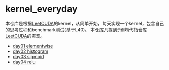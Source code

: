 # kernel_everyday
本仓库是根据[LeetCUDA](https://github.com/xlite-dev/LeetCUDA)的kernel，从简单开始，每天实现一个kernel，包含自己的思考过程和benchmark测试(基于L40)。
本仓库凡提到`示例`均代指仓库[LeetCUDA](https://github.com/xlite-dev/LeetCUDA)的实现。

- [day01 elementwise](https://github.com/BigFaceBoy/kernel_everyday/tree/main/kernels/day01%20elementwise)
- [day02 histogram](https://github.com/BigFaceBoy/kernel_everyday/tree/main/kernels/day02%20histogram)
- [day03 sigmoid](https://github.com/BigFaceBoy/kernel_everyday/tree/main/kernels/day03%20sigmoid)
- [day04 relu](https://github.com/BigFaceBoy/kernel_everyday/tree/main/kernels/day04%20relu)
